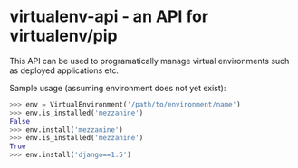 virtualenv-api - an API for virtualenv/pip
==========================================

This API can be used to programatically manage virtual environments such as deployed applications etc.

Sample usage (assuming environment does not yet exist):

```python
>>> env = VirtualEnvironment('/path/to/environment/name')
>>> env.is_installed('mezzanine')
False
>>> env.install('mezzanine')
>>> env.is_installed('mezzanine')
True
>>> env.install('django==1.5')
```
